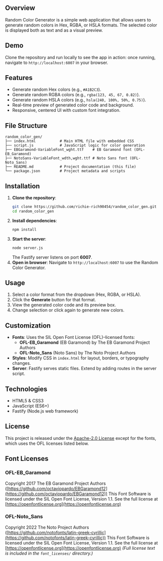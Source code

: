 ## Overview
Random Color Generator is a simple web application that allows users to generate random colors in Hex, RGBA, or HSLA formats. The selected color is displayed both as text and as a visual preview.
## Demo
Clone the repository and run locally to see the app in action: once running, navigate to `http://localhost:6007` in your browser.
## Features
* Generate random Hex colors (e.g., `#A1B2C3`).
* Generate random RGBA colors (e.g., `rgba(123, 45, 67, 0.82)`).
* Generate random HSLA colors (e.g., `hsla(240, 100%, 50%, 0.75)`).
* Real-time preview of generated color code and background.
* Responsive, centered UI with custom font integration.
## File Structure
```
random_color_gen/
├── index.html           # Main HTML file with embedded CSS
├── script.js            # JavaScript logic for color generation
├── EBGaramond-VariableFont_wght.ttf    # EB Garamond font (OFL-EB_Garamond)
├── NotoSans-VariableFont_wdth,wght.ttf # Noto Sans font (OFL-Noto_Sans)
├── README.md            # Project documentation (this file)
└── package.json         # Project metadata and scripts
```
## Installation
1. **Clone the repository**:
   ```bash
   git clone https://github.com/richie-rich90454/random_color_gen.git
   cd random_color_gen
   ```
2. **Install dependencies**:
   ```bash
   npm install
   ```
3. **Start the server**:
   ```bash
   node server.js
   ```
   The Fastify server listens on port **6007**.
4. **Open in browser**:
   Navigate to `http://localhost:6007` to use the Random Color Generator.
## Usage
1. Select a color format from the dropdown (Hex, RGBA, or HSLA).
2. Click the **Generate** button for that format.
3. View the generated color code and its preview box.
4. Change selection or click again to generate new colors.
## Customization
* **Fonts**: Uses the SIL Open Font License (OFL)–licensed fonts:
  * **OFL-EB\_Garamond** (EB Garamond) by The EB Garamond Project Authors
  * **OFL-Noto\_Sans** (Noto Sans) by The Noto Project Authors
* **Styles**: Modify CSS in `index.html` for layout, borders, or typography changes.
* **Server**: Fastify serves static files. Extend by adding routes in the server script.
## Technologies
* HTML5 & CSS3
* JavaScript (ES6+)
* Fastify (Node.js web framework)
## License
This project is released under the [Apache-2.0 License](LICENSE) except for the fonts, which uses the OFL licenses listed below.
## Font Licenses
### OFL-EB\_Garamond
Copyright 2017 The EB Garamond Project Authors ([https://github.com/octaviopardo/EBGaramond12](https://github.com/octaviopardo/EBGaramond12))
This Font Software is licensed under the SIL Open Font License, Version 1.1. See the full license at [https://openfontlicense.org](https://openfontlicense.org)
### OFL-Noto\_Sans
Copyright 2022 The Noto Project Authors ([https://github.com/notofonts/latin-greek-cyrillic](https://github.com/notofonts/latin-greek-cyrillic))
This Font Software is licensed under the SIL Open Font License, Version 1.1. See the full license at [https://openfontlicense.org](https://openfontlicense.org)
*(Full license text is included in the `font_licenses/` directory.)*